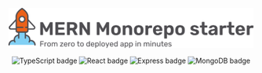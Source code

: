 <p align="center">
  <picture>
    <source media="(prefers-color-scheme: dark)" srcset="https://github.com/brunotot/mern-monorepo-starter/blob/main/assets/img/logo-dark.svg?raw=true">
    <img width="500px" alt="MERN Monorepo starter banner" src="https://github.com/brunotot/mern-monorepo-starter/blob/main/assets/img/logo-light.svg?raw=true">
  </picture>
</p>

<p align="center">
  <img alt="TypeScript badge" src="https://img.shields.io/badge/TypeScript-007ACC?style=for-the-badge&logo=typescript&logoColor=white">
  <img alt="React badge" src="https://img.shields.io/badge/React-20232A?style=for-the-badge&logo=react&logoColor=61DAFB">
  <img alt="Express badge" src="https://img.shields.io/badge/Express-404D59?style=for-the-badge&logo=express">
  <img alt="MongoDB badge" src="https://img.shields.io/badge/MongoDB-4EA94B?style=for-the-badge&logo=mongodb&logoColor=white">
</p>

